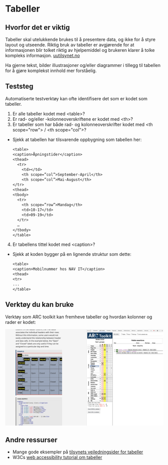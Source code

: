 # Tabeller

## Hvorfor det er viktig
Tabeller skal utelukkende brukes til å presentere data, og ikke for å styre layout og utseende. 
Riktig bruk av tabeller er avgjørende for at informasjonen blir tolket riktig av hjelpemiddel og brukeren klarer å tolke kompleks informasjon. [uutilsynet.no](https://www.uutilsynet.no/wcag-standarden/tabeller/225)


Ha gjerne tekst, bilder illustrasjoner og/eller diagrammer i tillegg til tabellen for å gjøre komplekst innhold mer forståelig.

## Teststeg
Automatiserte testverktøy kan ofte identifisere det som er kodet som tabeller.

1. Er alle tabeller kodet med &lt;table&gt;? 
2. Er rad- og/eller -kolonneoverskriftene er kodet med &lt;th&gt;?
3. Er tabeller som har både rad- og kolonneoverskrifter kodet med &lt;th scope="row"&gt; / &lt;th scope="col"&gt;?
  - Sjekk at tabellen har tilsvarende oppbygning som tabellen her:
    ```
    <table>
    <caption>Åpningstider</caption>
    <thead>
      <tr>
        <td></td>
        <th scope=”col”>September-April</th>
        <th scope=”col”>Mai-August</th>
    </tr>
    <thead>
    <tbody>
      <tr>
        <th scope=”row”>Mandag</th>
        <td>10-17</td>
        <td>09-19</td>
      </tr>
      …
    </tbody>
    </table>
    ``` 

4. Er tabellens tittel kodet med &lt;caption&gt;?
  - Sjekk at koden bygger på en lignende struktur som dette:
    ```
    <table>
    <caption>Mobilnummer hos NAV IT</caption>
    <thead>
    <tr>
    ...
    </table>
    ```

## Verktøy du kan bruke
Verktøy som ARC toolkit kan fremheve tabeller og hvordan kolonner og rader er kodet:

![test med ARCtoolkit på tabeller](hvordan-faa-det-til/UU-testing/manuell-testing/tabeller-arc.png)

## Andre ressurser
* Mange gode eksempler på [tilsynets veiledningsider for tabeller](https://www.uutilsynet.no/wcag-standarden/tabeller/225)
* W3Cs [web accessibility tutorial om tabeller](https://www.w3.org/WAI/tutorials/tables/)

